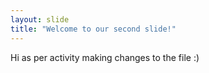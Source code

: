 ```yaml
---
layout: slide
title: "Welcome to our second slide!"
---
```

Hi as per activity making changes to the file
:) 
